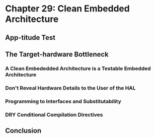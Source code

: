 # Chapter 29: Clean Embedded Architecture

## App-titude Test

## The Target-hardware Bottleneck

### A Clean Embededded Architecture is a Testable Embedded Architecture

### Don't Reveal Hardware Details to the User of the HAL

### Programming to Interfaces and Substitutability

### DRY Conditional Compilation Directives

## Conclusion
